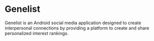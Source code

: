 # Genelist
Genelist is an Android social media application designed to create interpersonal connections 
by providing a platform to create and share personalized interest rankings.